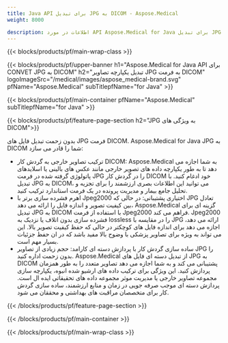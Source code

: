 ```yaml
---
title: Java API برای تبدیل JPG به DICOM - Aspose.Medical
weight: 8000

description: اطلاعات در مورد API Aspose.Medical for Java برای تبدیل JPG به DICOM
---
```


{{< blocks/products/pf/main-wrap-class >}}

{{< blocks/products/pf/upper-banner h1="Aspose.Medical for Java API برای CONVET JPG به DICOM" h2="تبدیل یکپارچه تصاویر JPG به فرمت DICOM" logoImageSrc="/medical/images/aspose_medical-brand.svg" pfName="Aspose.Medical" subTitlepfName="for Java" >}}

{{< blocks/products/pf/main-container pfName="Aspose.Medical" subTitlepfName="for Java" >}}

{{< blocks/products/pf/feature-page-section h2="JPG به ویژگی های DICOM">}}

<p>بدون زحمت تبدیل فایل های JPG فرمت DICOM. Aspose.Medical for Java JPG به DICOM شما را قادر می سازد:</p>

<ul>
<li>ترکیب تصاویر خارجی به گردش کار DICOM: Aspose.Medical به شما اجازه می دهد تا به طور یکپارچه داده های تصویر خارجی مانند عکس های بالینی یا اسلایدهای پاتولوژی گرفته شده در فرمت JPG را در گردش کار DICOM خود ادغام کنید. با تبدیل JPG به DICOM، می توانید این اطلاعات بصری ارزشمند را برای تجزیه و تحلیل جامع بیمار و مدیریت پرونده در یک فرمت استاندارد ترکیب کنید.</li>
<li>اهرم فشرده سازی برتر با Jpeg2000 اختیاری پشتیبانی: در حالی که JPG تعادل بین کیفیت تصویر و اندازه فایل را ارائه می دهد، Aspose.Medical گزینه ای برای تبدیل JPG به DICOM با استفاده از فرمت Jpeg2000 فراهم می کند. Jpeg2000 فشرده سازی بدون اتلاف یا نزدیک به lossless را در مقایسه با JPG ارائه می دهد، اجازه می دهد برای اندازه فایل های کوچکتر در حالی که حفظ کیفیت تصویر بالا. این می تواند به ویژه برای تصاویر پزشکی با وضوح بالا مفید باشد که در ان حفظ جزئیات بسیار مهم است.</li>
<li>ساده سازی گردش کار با پردازش دسته ای کارامد: حجم زیادی از تصاویر JPG را بدون زحمت اداره کنید. Aspose.Medical از تبدیل دسته ای فایل های JPG به DICOM پشتیبانی می کند و به شما اجازه می دهد تصاویر متعدد را به طور همزمان پردازش کنید. این ویژگی برای ترکیب داده های ارشیو شده انبوه، یکپارچه سازی مجموعه تصاویر خارجی یا مدیریت موثر مجموعه داده های تحقیقاتی ایده ال است. پردازش دسته ای موجب صرفه جویی در زمان و منابع ارزشمند، ساده سازی گردش کار برای متخصصان مراقبت های بهداشتی و محققان می شود.</li>
</ul>

{{< /blocks/products/pf/feature-page-section >}}

{{< /blocks/products/pf/main-container >}}

{{< /blocks/products/pf/main-wrap-class >}}